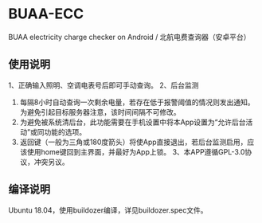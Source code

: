 # BUAA-ECC
BUAA electricity charge checker on Android / 北航电费查询器（安卓平台）

## 使用说明
1、正确输入照明、空调电表号后即可手动查询。
2、后台监测
1. 每隔8小时自动查询一次剩余电量，若存在低于报警阈值的情况则发出通知。为避免引起目标服务器注意，该时间间隔不可修改。
2. 为避免被系统清后台，此功能需要在手机设置中将本App设置为“允许后台活动”或同功能的选项。
3. 返回键（一般为三角或180度箭头）将使App直接退出，若后台监测启用，应该使用home键回到主界面，并最好为App上锁。
3、本APP遵循GPL-3.0协议，冲突另议。

## 编译说明
Ubuntu 18.04，使用buildozer编译，详见buildozer.spec文件。
